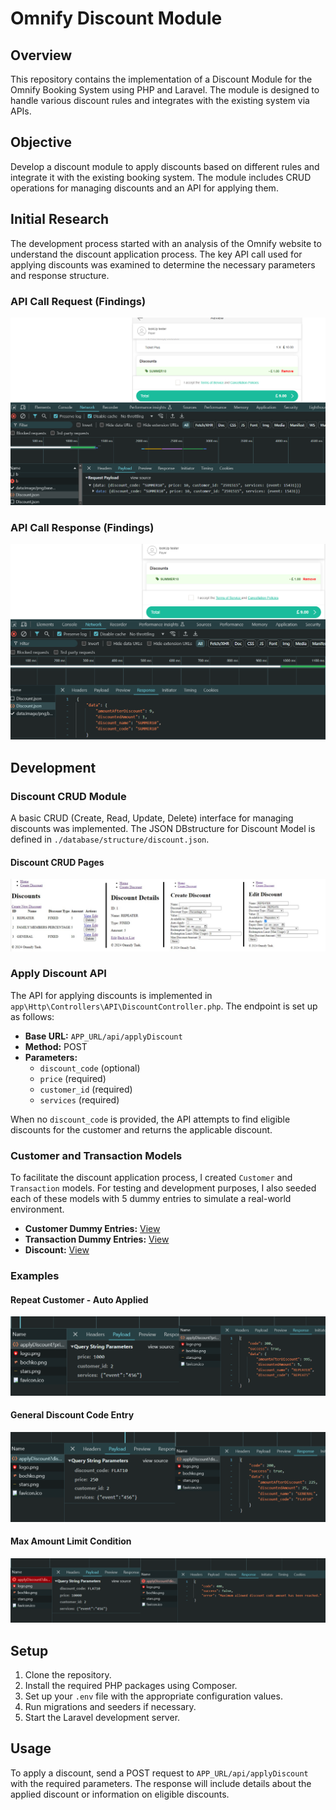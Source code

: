# Omnify Discount Module

## Overview

This repository contains the implementation of a Discount Module for the Omnify Booking System using PHP and Laravel. The module is designed to handle various discount rules and integrates with the existing system via APIs.

## Objective

Develop a discount module to apply discounts based on different rules and integrate it with the existing booking system. The module includes CRUD operations for managing discounts and an API for applying them.

## Initial Research

The development process started with an analysis of the Omnify website to understand the discount application process. The key API call used for applying discounts was examined to determine the necessary parameters and response structure.

### API Call Request (Findings)
![API Call Request](./public/assets/readme/apiCallRequestFound.PNG)

### API Call Response (Findings)
![API Call Response](./public/assets/readme/apiCallResponseFound.PNG)

## Development

### Discount CRUD Module

A basic CRUD (Create, Read, Update, Delete) interface for managing discounts was implemented. The JSON DBstructure for Discount Model is defined in `./database/structure/discount.json`.

#### Discount CRUD Pages
![Discount CRUD Pages](./public/assets/readme/crud.jpg)

### Apply Discount API

The API for applying discounts is implemented in `app\Http\Controllers\API\DiscountController.php`. The endpoint is set up as follows:

- **Base URL:** `APP_URL/api/applyDiscount`
- **Method:** POST
- **Parameters:**
  - `discount_code` (optional)
  - `price` (required)
  - `customer_id` (required)
  - `services` (required)

When no `discount_code` is provided, the API attempts to find eligible discounts for the customer and returns the applicable discount.

### Customer and Transaction Models

To facilitate the discount application process, I created `Customer` and `Transaction` models. For testing and development purposes, I also seeded each of these models with 5 dummy entries to simulate a real-world environment.

- **Customer Dummy Entries:** [View](./public/assets/readme/customers.png)
- **Transaction Dummy Entries:** [View](./public/assets/readme/transactions.png)
- **Discount:** [View](./public/assets/readme/discounts.png)

### Examples

#### Repeat Customer - Auto Applied
![Repeat Customer - Auto Applied](./public/assets/readme/repeatCustomerAutoApply.png)

#### General Discount Code Entry
![General Discount Code Entry](./public/assets/readme/generalEntry.png)

#### Max Amount Limit Condition
![Max Amount Limit](./public/assets/readme/maxAmountCodn.png)

## Setup

1. Clone the repository.
2. Install the required PHP packages using Composer.
3. Set up your `.env` file with the appropriate configuration values.
4. Run migrations and seeders if necessary.
5. Start the Laravel development server.

## Usage

To apply a discount, send a POST request to `APP_URL/api/applyDiscount` with the required parameters. The response will include details about the applied discount or information on eligible discounts.
